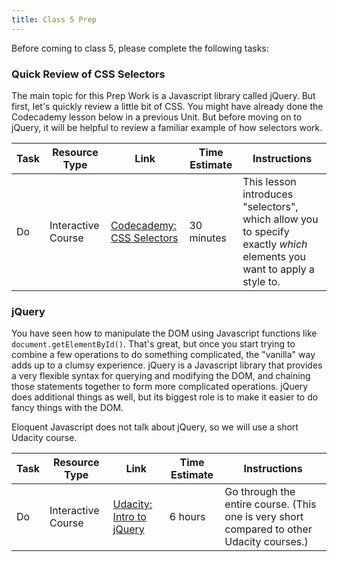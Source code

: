 ```yaml
---
title: Class 5 Prep
---
```


Before coming to class 5, please complete the following tasks:



### Quick Review of CSS Selectors

The main topic for this Prep Work is a Javascript library called jQuery. But first, let's quickly review a little bit of CSS. You might have already done the Codecademy lesson below in a previous Unit. But before moving on to jQuery, it will be helpful to review a familiar example of how selectors work.

Task | Resource Type | Link | Time Estimate |Instructions
-----|---------------|------|---------------|------------
Do | Interactive Course | [Codecademy: CSS Selectors][css-selectors] | 30 minutes | This lesson introduces "selectors", which allow you to specify exactly *which* elements you want to apply a style to.


### jQuery

You have seen how to manipulate the DOM using Javascript functions like `document.getElementById()`. That's great, but once you start trying to combine a few operations to do something complicated, the "vanilla" way adds up to a clumsy experience. jQuery is a Javascript library that provides a very flexible syntax for querying and modifying the DOM, and chaining those statements together to form more complicated operations. jQuery does additional things as well, but its biggest role is to make it easier to do fancy things with the DOM.

Eloquent Javascript does not talk about jQuery, so we will use a short Udacity course.

Task | Resource Type | Link | Time Estimate | Instructions
-----|---------------|------|---------------|-------------
Do | Interactive Course | [Udacity: Intro to jQuery][udacity-jquery] | 6 hours | Go through the entire course. (This one is very short compared to other Udacity courses.)




[css-selectors]: https://www.codecademy.com/en/courses/web-beginner-en-WF0CF/resume?curriculum_id=50579fb998b470000202dc8b


[udacity-jquery]: https://classroom.udacity.com/courses/ud245/lessons/3314378535/concepts/33166386820923#
